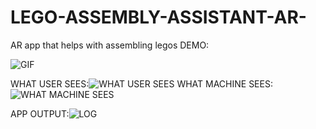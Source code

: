 # LEGO-ASSEMBLY-ASSISTANT-AR-
AR app that helps with assembling legos
DEMO:



![GIF](https://github.com/QwakDev/LEGO-ASSEMBLY-ASSISTANT-AR-/assets/130720687/e126d403-6553-446e-a4db-ce96629a7bbe)


WHAT USER SEES:![WHAT USER SEES](https://github.com/QwakDev/LEGO-ASSEMBLY-ASSISTANT-AR-/assets/130720687/9559b76e-b8b6-4248-9338-75a47feea4bf)
WHAT MACHINE SEES:![WHAT MACHINE SEES](https://github.com/QwakDev/LEGO-ASSEMBLY-ASSISTANT-AR-/assets/130720687/6d729d28-b599-45f5-8131-c6237a5726af)


APP OUTPUT:![LOG](https://github.com/QwakDev/LEGO-ASSEMBLY-ASSISTANT-AR-/assets/130720687/705edd7f-b19d-4765-b89a-d1d386d133e7)

